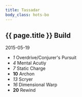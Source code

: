 ```yaml
---
title: Tassadar
body_class: hots-bo
---
```


## {{ page.title }} Build
2015-05-19

-   _1_  Overdrive/Conjurer\'s Pursuit
-   _4_  Mental Acutiy
-   _7_  Static Charge
- __10__ Archon
-  _13_  Scryer
-  _16_  Dimensional Warp
- __20__ Rewind
